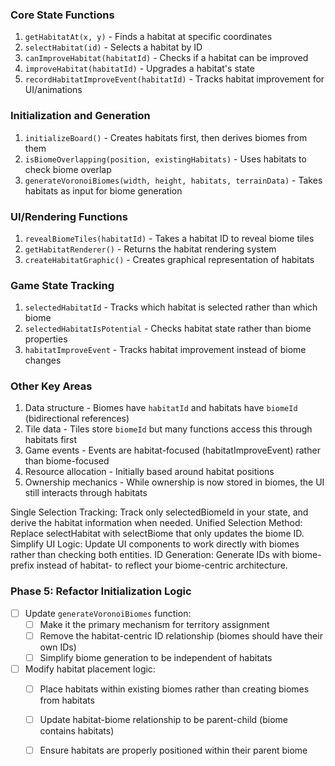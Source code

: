 
### Core State Functions
1. `getHabitatAt(x, y)` - Finds a habitat at specific coordinates
2. `selectHabitat(id)` - Selects a habitat by ID
3. `canImproveHabitat(habitatId)` - Checks if a habitat can be improved
4. `improveHabitat(habitatId)` - Upgrades a habitat's state
5. `recordHabitatImproveEvent(habitatId)` - Tracks habitat improvement for UI/animations

### Initialization and Generation
1. `initializeBoard()` - Creates habitats first, then derives biomes from them
2. `isBiomeOverlapping(position, existingHabitats)` - Uses habitats to check biome overlap
3. `generateVoronoiBiomes(width, height, habitats, terrainData)` - Takes habitats as input for biome generation

### UI/Rendering Functions
1. `revealBiomeTiles(habitatId)` - Takes a habitat ID to reveal biome tiles
2. `getHabitatRenderer()` - Returns the habitat rendering system
3. `createHabitatGraphic()` - Creates graphical representation of habitats

### Game State Tracking
1. `selectedHabitatId` - Tracks which habitat is selected rather than which biome
2. `selectedHabitatIsPotential` - Checks habitat state rather than biome properties
3. `habitatImproveEvent` - Tracks habitat improvement instead of biome changes

### Other Key Areas
1. Data structure - Biomes have `habitatId` and habitats have `biomeId` (bidirectional references)
2. Tile data - Tiles store `biomeId` but many functions access this through habitats first
3. Game events - Events are habitat-focused (habitatImproveEvent) rather than biome-focused
4. Resource allocation - Initially based around habitat positions
5. Ownership mechanics - While ownership is now stored in biomes, the UI still interacts through habitats


Single Selection Tracking: Track only selectedBiomeId in your state, and derive the habitat information when needed.
Unified Selection Method: Replace selectHabitat with selectBiome that only updates the biome ID.
Simplify UI Logic: Update UI components to work directly with biomes rather than checking both entities.
ID Generation: Generate IDs with biome- prefix instead of habitat- to reflect your biome-centric architecture.


### Phase 5: Refactor Initialization Logic
- [ ] Update `generateVoronoiBiomes` function:
  - [ ] Make it the primary mechanism for territory assignment
  - [ ] Remove the habitat-centric ID relationship (biomes should have their own IDs)
  - [ ] Simplify biome generation to be independent of habitats
- [ ] Modify habitat placement logic:
  - [ ] Place habitats within existing biomes rather than creating biomes from habitats
  - [ ] Update habitat-biome relationship to be parent-child (biome contains habitats)
  - [ ] Ensure habitats are properly positioned within their parent biome

